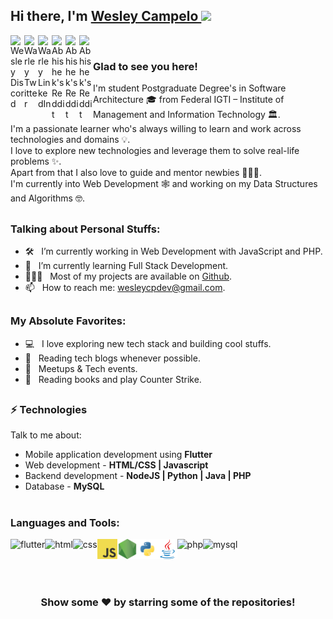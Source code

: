 ## Hi there, I'm [Wesley Campelo ](https://github.com/wesleycpdev/)<img src="https://github.com/TheDudeThatCode/TheDudeThatCode/blob/master/Assets/Hi.gif" width="29px">

<a href="wesleycpdev#2417">
  <img align="left" alt="Wesley Discord" width="22px" src="https://raw.githubusercontent.com/peterthehan/peterthehan/master/assets/discord.svg" />
</a>

<a href="https://twitter.com/wesleycpdev">
  <img align="left" alt="Warley Twitter" width="22px" src="https://raw.githubusercontent.com/peterthehan/peterthehan/master/assets/twitter.svg" />
</a>

<a href="https://www.linkedin.com/in/wesley-campelo/">
  <img align="left" alt="Warley LinkedIn" width="22px" src="https://raw.githubusercontent.com/peterthehan/peterthehan/master/assets/linkedin.svg" />
</a>

<a href="https://www.twitch.tv/wesleycpdev/">
  <img align="left" alt="Abhishek's Reddit" width="22px" src="https://raw.githubusercontent.com/peterthehan/peterthehan/master/assets/twitch.svg" />
</a>

<a href="https://www.reddit.com/user/jh00ny/">
  <img align="left" alt="Abhishek's Reddit" width="22px" src="https://raw.githubusercontent.com/peterthehan/peterthehan/master/assets/reddit.svg" />
</a>

<a href="https://steamcommunity.com/id/jh00nyy/">
  <img align="left" alt="Abhishek's Reddit" width="22px" src="https://raw.githubusercontent.com/peterthehan/peterthehan/master/assets/steam.svg" />
</a>

<br/>

### Glad to see you here! &nbsp;

I'm student Postgraduate Degree's in Software Architecture 🎓 from Federal IGTI – Institute of Management and Information Technology 🏛.<br/>
I'm a passionate learner who's always willing to learn and work across technologies and domains 💡.<br/>
I love to explore new technologies and leverage them to solve real-life problems ✨.<br/>
Apart from that I also love to guide and mentor newbies 👨🏻‍💻.<br/>
I'm currently into Web Development 🕸️ and working on my Data Structures and Algorithms 🤓.<br/>

##

### Talking about Personal Stuffs:
- 🛠 &nbsp; I’m currently working in Web Development with JavaScript and PHP.
- 🚀 &nbsp; I’m currently learning Full Stack Development.
- 👨🏻‍💻 &nbsp; Most of my projects are available on [Github](https://github.com/wesleycpdev).
- 📫 &nbsp; How to reach me: wesleycpdev@gmail.com.

##

### My Absolute Favorites:

- 💻 &nbsp; I love exploring new tech stack and building cool stuffs.
- 📰 &nbsp; Reading tech blogs whenever possible.
- 🍕 &nbsp; Meetups & Tech events.
- 👾 &nbsp; Reading books and play Counter Strike.

##
### ⚡ Technologies
Talk to me about:
- Mobile application development using **Flutter**
- Web development - **HTML/CSS | Javascript**
- Backend development - **NodeJS | Python | Java | PHP**
- Database - **MySQL**

#
### Languages and Tools:

<a href="https://flutter.dev/" target="_blank">
    <img src="https://www.vectorlogo.zone/logos/flutterio/flutterio-icon.svg" align="left" alt="flutter" height='32px'/> 
</a>

<a href="https://developer.mozilla.org/en-US/docs/Web/HTML" target="_blank">
    <img align="left" alt="html" height ="32px" src="https://www.vectorlogo.zone/logos/w3_html5/w3_html5-icon.svg">
</a>

<a href="https://developer.mozilla.org/en-US/docs/Web/CSS" target="_blank">
    <img align="left" alt="css" height ="32px" src="https://cdn4.iconfinder.com/data/icons/social-media-logos-6/512/121-css3-512.png">
</a>

<a href="https://www.javascript.com/" target="_blank"> 
    <img align="left" alt="javascript" height ="32px" src="https://raw.githubusercontent.com/github/explore/80688e429a7d4ef2fca1e82350fe8e3517d3494d/topics/javascript/javascript.png"> 
</a>

<a href="https://nodejs.org" target="_blank">
    <img align="left" alt="Node.js" height ="32px" src="https://raw.githubusercontent.com/github/explore/80688e429a7d4ef2fca1e82350fe8e3517d3494d/topics/nodejs/nodejs.png"> 
</a>

<a href="https://www.python.org" target="_blank">
    <img align="left" alt="Python" height ="32px" src="https://raw.githubusercontent.com/github/explore/80688e429a7d4ef2fca1e82350fe8e3517d3494d/topics/python/python.png">
</a>

<a href="https://www.java.com" target="_blank">
    <img align="left" alt="Java" height ="32px" src="https://raw.githubusercontent.com/devicons/devicon/master/icons/java/java-original.svg"> 
</a>

<a href="https://www.php.net/" target="_blank">
 <img align="left" src="https://raw.githubusercontent.com/jmnote/z-icons/master/svg/php.svg" alt="php" height='32px'/> 
</a>

<a href="https://www.mysql.com/" target="_blank">
    <img src="https://www.vectorlogo.zone/logos/mysql/mysql-icon.svg" align="left" alt="mysql" height='32px'/> 
</a>

<br/>
<br>
<br>
<br>

<div align="center">

   ### Show some ❤️ by starring some of the repositories!

</div>
